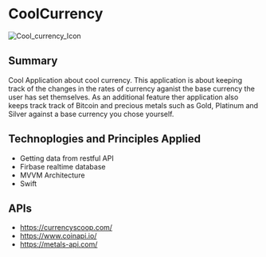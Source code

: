 # CoolCurrency
![Cool_currency_Icon](https://user-images.githubusercontent.com/80006278/138697715-0c3fd6e0-7b83-4210-9068-17de91b9588e.png)

## Summary
Cool Application about cool currency. This application is about keeping track of the changes in the rates of currency aganist the base currency the user has set themselves. As an additional feature ther application also keeps track track of Bitcoin and precious metals such as Gold, Platinum and Silver against a base currency you chose yourself.

## Technoplogies and Principles Applied
- Getting data from restful API
- Firbase realtime database
- MVVM Architecture
- Swift

## APIs
- https://currencyscoop.com/
- https://www.coinapi.io/
- https://metals-api.com/
